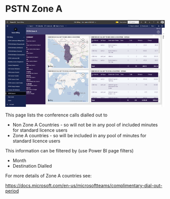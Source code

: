 # PSTN Zone A

![Report Image](TeamsBillingYE/TB1121.png)

This page lists the conference calls dialled out to

- Non Zone A Countries - so will not be in any pool of included minutes for standard licence users
- Zone A countries - so will be included in any pool of minutes for standard licence users

This information can be filtered by (use Power BI page filters)

- Month
- Destination Dialled

For more details of Zone A countries see: 

https://docs.microsoft.com/en-us/microsoftteams/complimentary-dial-out-period

